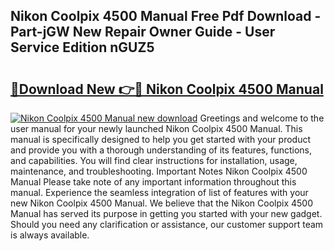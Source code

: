 ## Nikon Coolpix 4500 Manual Free Pdf Download - Part-jGW New Repair Owner Guide - User Service Edition nGUZ5

# <h2><a href="http://cf18675.oget.top/?id=Nikon+Coolpix+4500+Manual">🔗Download New 👉🔴 Nikon Coolpix 4500 Manual</a></h2>

[![Nikon Coolpix 4500 Manual new download](https://i.imgur.com/5g1atiW.png)](http://cf18675.oget.top/?id=Nikon+Coolpix+4500+Manual)
Greetings and welcome to the user manual for your newly launched Nikon Coolpix 4500 Manual. This manual is specifically designed to help you get started with your product and provide you with a thorough understanding of its features, functions, and capabilities. You will find clear instructions for installation, usage, maintenance, and troubleshooting. Important Notes Nikon Coolpix 4500 Manual Please take note of any important information throughout this manual. Experience the seamless integration of list of features with your new Nikon Coolpix 4500 Manual. We believe that the Nikon Coolpix 4500 Manual has served its purpose in getting you started with your new gadget. Should you need any clarification or assistance, our customer support team is always available.
